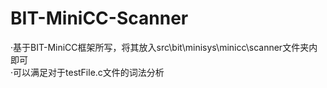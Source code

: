 # BIT-MiniCC-Scanner
·基于BIT-MiniCC框架所写，将其放入src\bit\minisys\minicc\scanner文件夹内即可  
·可以满足对于testFile.c文件的词法分析
